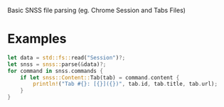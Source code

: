 <!-- cargo-rdme start -->

Basic SNSS file parsing (eg. Chrome Session and Tabs Files)

# Examples
```rust
let data = std::fs::read("Session")?;
let snss = snss::parse(&data)?;
for command in snss.commands {
    if let snss::Content::Tab(tab) = command.content {
        println!("Tab #{}: [{}]({})", tab.id, tab.title, tab.url);
    }
}
```

<!-- cargo-rdme end -->
